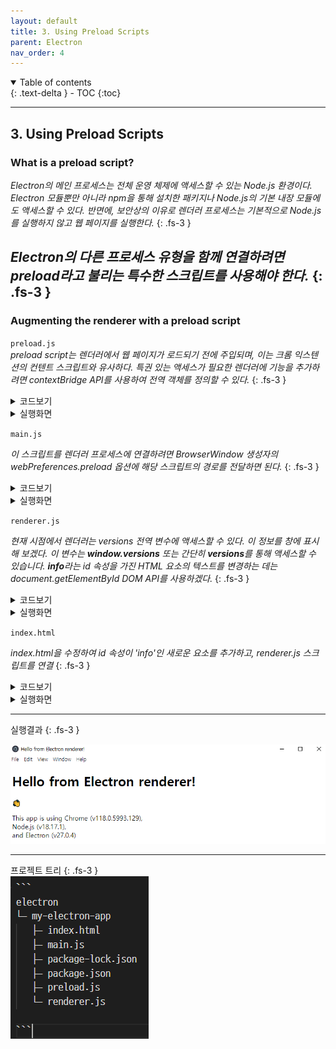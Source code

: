 ```yaml
---
layout: default
title: 3. Using Preload Scripts
parent: Electron
nav_order: 4
---
```


<details open markdown="block">
  <summary>
    Table of contents
  </summary>
  {: .text-delta }
- TOC
{:toc}
</details>

---
## 3. Using Preload Scripts
### What is a preload script?

*Electron의 메인 프로세스는 전체 운영 체제에 액세스할 수 있는 Node.js 환경이다. Electron 모듈뿐만 아니라 npm을 통해 설치한 패키지나 Node.js의 기본 내장 모듈에도 액세스할 수 있다. 반면에, 보안상의 이유로 렌더러 프로세스는 기본적으로 Node.js를 실행하지 않고 웹 페이지를 실행한다.*
{: .fs-3 }   

*Electron의 다른 프로세스 유형을 함께 연결하려면 preload라고 불리는 특수한 스크립트를 사용해야 한다.*
{: .fs-3 }   
---
### Augmenting the renderer with a preload script
`preload.js`   
*preload script는 렌더러에서 웹 페이지가 로드되기 전에 주입되며, 이는 크롬 익스텐션의 컨텐트 스크립트와 유사하다. 특권 있는 액세스가 필요한 렌더러에 기능을 추가하려면 contextBridge API를 사용하여 전역 객체를 정의할 수 있다.*
{: .fs-3 }   

<details>
<summary>
코드보기     
</summary>
<div markdown="1">

```
//preload.js
const { contextBridge } = require('electron')

contextBridge.exposeInMainWorld('versions', {
  node: () => process.versions.node,
  chrome: () => process.versions.chrome,
  electron: () => process.versions.electron
  // we can also expose variables, not just functions
})
```
</div>
</details>

<details>
<summary>
실행화면     
</summary>
<div markdown="1">

![web_application44.png](https://github.com/Sujinkim-625/Sujinkim-625.github.io/blob/main/docs/1.nims/image/web_application44.png?raw=true) 

</div>
</details>

`main.js`

*이 스크립트를 렌더러 프로세스에 연결하려면 BrowserWindow 생성자의 webPreferences.preload 옵션에 해당 스크립트의 경로를 전달하면 된다.*
{: .fs-3 }   

<details>
<summary>
코드보기     
</summary>
<div markdown="1">

```
//main.js
const { app, BrowserWindow } = require('electron')
const path = require('node:path')

const createWindow = () => {
  const win = new BrowserWindow({
    width: 800,
    height: 600,
    webPreferences: {
      preload: path.join(__dirname, 'preload.js')
    }
  })

  win.loadFile('index.html')
}

app.whenReady().then(() => {
  createWindow()
})
```
</div>
</details>
<details>
<summary>
실행화면     
</summary>
<div markdown="1">

![web_application45.png](https://github.com/Sujinkim-625/Sujinkim-625.github.io/blob/main/docs/1.nims/image/web_application45.png?raw=true) 
![web_application46.png](https://github.com/Sujinkim-625/Sujinkim-625.github.io/blob/main/docs/1.nims/image/web_application46.png?raw=true) 
</div>
</details>


`renderer.js`

*현재 시점에서 렌더러는 versions 전역 변수에 액세스할 수 있다. 이 정보를 창에 표시해 보겠다. 이 변수는 **window.versions** 또는 간단히 **versions**를 통해 액세스할 수 있습니다. **info**라는 id 속성을 가진 HTML 요소의 텍스트를 변경하는 데는 document.getElementById DOM API를 사용하겠다.*
{: .fs-3 }   

<details>
<summary>
코드보기     
</summary>
<div markdown="1">

```
//renderer.js
const information = document.getElementById('info')
information.innerText = `This app is using Chrome (v${versions.chrome()}), Node.js (v${versions.node()}), and Electron (v${versions.electron()})`
```
</div>
</details>

<details>
<summary>
실행화면     
</summary>
<div markdown="1">

![web_application47.png](https://github.com/Sujinkim-625/Sujinkim-625.github.io/blob/main/docs/1.nims/image/web_application47.png?raw=true) 
</div>
</details>

`index.html`

*index.html을 수정하여 id 속성이 'info'인 새로운 요소를 추가하고, renderer.js 스크립트를 연결*
{: .fs-3 }   

<details>
<summary>
코드보기     
</summary>
<div markdown="1">
```

#index.html
<!DOCTYPE html>
<html>
  <head>
    <meta charset="UTF-8" />
    <meta
      http-equiv="Content-Security-Policy"
      content="default-src 'self'; script-src 'self'"
    />
    <meta
      http-equiv="X-Content-Security-Policy"
      content="default-src 'self'; script-src 'self'"
    />
    <title>Hello from Electron renderer!</title>
  </head>
  <body>
    <h1>Hello from Electron renderer!</h1>
    <p>👋</p>
    <p id="info"></p>
  </body>
  <script src="./renderer.js"></script>
</html>
```
</div>
</details>

<details>
<summary>
실행화면     
</summary>
<div markdown="1">

![web_application48.png](https://github.com/Sujinkim-625/Sujinkim-625.github.io/blob/main/docs/1.nims/image/web_application48.png?raw=true) 
</div>
</details>

---
실행결과
{: .fs-3 }   

![web_application49.png](https://github.com/Sujinkim-625/Sujinkim-625.github.io/blob/main/docs/1.nims/image/web_application49.png?raw=true) 

---
프로젝트 트리
{: .fs-3 }   
![web_application50.png](https://github.com/Sujinkim-625/Sujinkim-625.github.io/blob/main/docs/1.nims/image/web_application50.png?raw=true) 

